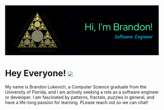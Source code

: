 ![Header](./GitHub_Header_1.png)
# Hey Everyone! <img src="https://raw.githubusercontent.com/MartinHeinz/MartinHeinz/master/wave.gif" width="30px">
My name is Brandon Lukevich, a Computer Science graduate from the University of Florida, and I am actively seeking a role as a software engineer or developer. I am fascinated by patterns, fractals, puzzles in general, and have a life-long passion for learning. PLease reach out so we can chat!



<!--
**JofaTech/JofaTech** is a ✨ _special_ ✨ repository because its `README.md` (this file) appears on your GitHub profile.

Here are some ideas to get you started:

- 🔭 I’m currently working on ...
- 🌱 I’m currently learning ...
- 👯 I’m looking to collaborate on ...
- 🤔 I’m looking for help with ...
- 💬 Ask me about ...
- 📫 How to reach me: ...
- 😄 Pronouns: ...
- ⚡ Fun fact: ...
-->
